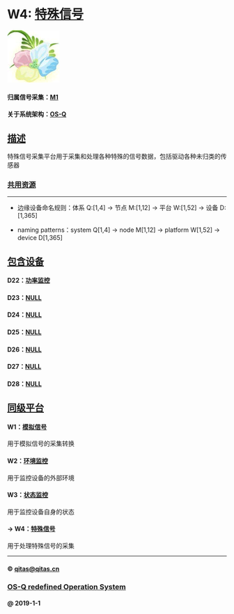﻿# W4: [特殊信号](https://github.com/OS-Q/W4) 

[![sites](OS-Q/OS-Q.png)](http://www.OS-Q.com)

#### 归属信号采集：[M1](https://github.com/OS-Q/M1)

#### 关于系统架构：[OS-Q](https://github.com/OS-Q/OS-Q)

## [描述](https://github.com/OS-Q/W4/wiki) 

特殊信号采集平台用于采集和处理各种特殊的信号数据，包括驱动各种未归类的传感器

### [共用资源](OS-Q/) 

---

- 边缘设备命名规则：体系 Q:[1,4] -> 节点 M:[1,12] -> 平台 W:[1,52] -> 设备 D:[1,365]

- naming patterns：system Q[1,4] -> node M[1,12] -> platform W[1,52] -> device D[1,365]

## [包含设备](https://github.com/OS-Q/W4/wiki) 

#### D22：[功率监控](https://github.com/OS-Q/D22)


#### D23：[NULL](https://github.com/OS-Q/D23)


#### D24：[NULL](https://github.com/OS-Q/D24)


#### D25：[NULL](https://github.com/OS-Q/D25)


#### D26：[NULL](https://github.com/OS-Q/D26)


#### D27：[NULL](https://github.com/OS-Q/D27)


#### D28：[NULL](https://github.com/OS-Q/D28)


## [同级平台](https://github.com/OS-Q/M1/wiki)

#### W1：[模拟信号](https://github.com/OS-Q/W1)

用于模拟信号的采集转换

#### W2：[环境监控](https://github.com/OS-Q/W2)

用于监控设备的外部环境

#### W3：[状态监控](https://github.com/OS-Q/W3)

用于监控设备自身的状态

#### -> W4：[特殊信号](https://github.com/OS-Q/W4)

用于处理特殊信号的采集

---

####   © qitas@qitas.cn
###   [OS-Q redefined Operation System](http://www.OS-Q.com)
####  @ 2019-1-1
